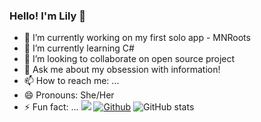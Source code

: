 ### Hello! I'm Lily 🌿

- 🔭 I’m currently working on my first solo app - MNRoots
- 🌱 I’m currently learning C#
- 👯 I’m looking to collaborate on open source project
- 💬 Ask me about my obsession with information! 
- 📫 How to reach me: ...
- 😄 Pronouns: She/Her
- ⚡ Fun fact: ...
![](https://visitor-badge.laobi.icu/badge?page_id=lilylacosse.lilylacosse)
[![Github](https://img.shields.io/github/followers/lilylacosse?label=Follow&style=social)](https://github.com/lilylacosse)
![GitHub stats](https://github-readme-stats.vercel.app/api?username=lilylacosse&show_icons=true&theme=tokyonight)
